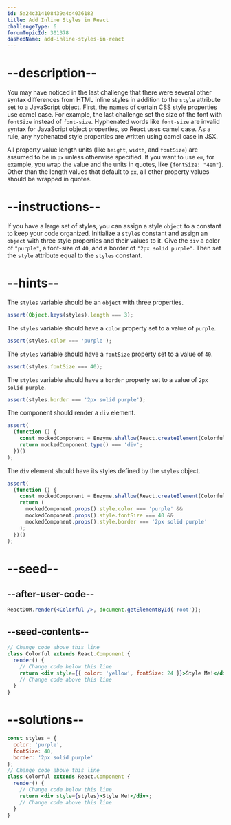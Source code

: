 ```yaml
---
id: 5a24c314108439a4d4036182
title: Add Inline Styles in React
challengeType: 6
forumTopicId: 301378
dashedName: add-inline-styles-in-react
---
```


# --description--

You may have noticed in the last challenge that there were several other syntax differences from HTML inline styles in addition to the `style` attribute set to a JavaScript object. First, the names of certain CSS style properties use camel case. For example, the last challenge set the size of the font with `fontSize` instead of `font-size`. Hyphenated words like `font-size` are invalid syntax for JavaScript object properties, so React uses camel case. As a rule, any hyphenated style properties are written using camel case in JSX.

All property value length units (like `height`, `width`, and `fontSize`) are assumed to be in `px` unless otherwise specified. If you want to use `em`, for example, you wrap the value and the units in quotes, like `{fontSize: "4em"}`. Other than the length values that default to `px`, all other property values should be wrapped in quotes.

# --instructions--

If you have a large set of styles, you can assign a style `object` to a constant to keep your code organized. Initialize a `styles` constant and assign an `object` with three style properties and their values to it. Give the `div` a color of `"purple"`, a font-size of `40`, and a border of `"2px solid purple"`. Then set the `style` attribute equal to the `styles` constant.

# --hints--

The `styles` variable should be an `object` with three properties.

```js
assert(Object.keys(styles).length === 3);
```

The `styles` variable should have a `color` property set to a value of `purple`.

```js
assert(styles.color === 'purple');
```

The `styles` variable should have a `fontSize` property set to a value of `40`.

```js
assert(styles.fontSize === 40);
```

The `styles` variable should have a `border` property set to a value of `2px solid purple`.

```js
assert(styles.border === '2px solid purple');
```

The component should render a `div` element.

```js
assert(
  (function () {
    const mockedComponent = Enzyme.shallow(React.createElement(Colorful));
    return mockedComponent.type() === 'div';
  })()
);
```

The `div` element should have its styles defined by the `styles` object.

```js
assert(
  (function () {
    const mockedComponent = Enzyme.shallow(React.createElement(Colorful));
    return (
      mockedComponent.props().style.color === 'purple' &&
      mockedComponent.props().style.fontSize === 40 &&
      mockedComponent.props().style.border === '2px solid purple'
    );
  })()
);
```

# --seed--

## --after-user-code--

```jsx
ReactDOM.render(<Colorful />, document.getElementById('root'));
```

## --seed-contents--

```jsx
// Change code above this line
class Colorful extends React.Component {
  render() {
    // Change code below this line
    return <div style={{ color: 'yellow', fontSize: 24 }}>Style Me!</div>;
    // Change code above this line
  }
}
```

# --solutions--

```jsx
const styles = {
  color: 'purple',
  fontSize: 40,
  border: '2px solid purple'
};
// Change code above this line
class Colorful extends React.Component {
  render() {
    // Change code below this line
    return <div style={styles}>Style Me!</div>;
    // Change code above this line
  }
}
```
